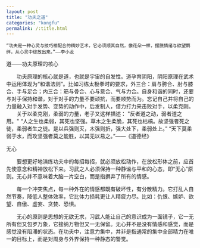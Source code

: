 ```yaml
---
layout: post
title: "功夫之道"
categories: "kongfu"
permalink: /:title.html
---
```

	“功夫是一种心灵与技巧相配合的精妙艺术，它必须顺其自然，像花朵一样，摆脱情绪与欲望羁绊，从心灵中绽放出来。”——李小龙

道——功夫原理的核心

&emsp;&emsp;功夫原理的核心就是道，也就是宇宙的自发性。道孕育阴阳，阴阳原理在武术中运用体现为“和谐法则”。比如习练太极拳时的要求，外三合：肩与胯合、肘与膝合、手与足合；内三合：筋与骨合、心与意合、气与力合。自身和谐的同时，还要与对手保持和谐，对于对手的力量不要顽抗，而要顺势而为。忘记自己并将自己的力量融入对手发势、变势的动作中，后发制人，借力打力来击败对手，以柔克刚。
&emsp;&emsp;关于以柔克刚，柔弱的力量，老子又这样描述：
	"反者道之动，弱者道之用。"
	“人之生也柔弱，其死也坚强。草木之生柔脆，其死也枯槁。故坚强者死之徒，柔弱者生之徒。是以兵强则灭，木强则折，强大处下，柔弱处上。”
	“天下莫柔弱于水，而攻坚强者莫之能胜，以其无以易之。”——《道德经》

无心

&emsp;&emsp;要想更好地演练功夫中的每招每招，就必须放松动作，在放松形体之前，应首先使意念和精神放松下来。习武之人必须保持一种静谧与平和的心态，即“无心”原则。无心并不意味着大脑一片空白，而是指摒弃了所有的情感。

&emsp;&emsp;每一个冲突焦点，每一种外在的情感都既有破坏性，有分散精力。它打乱人自然节奏，降低人整体效率，它比体力损耗更让人精疲力尽。比如：仇恨、嫉妒、欲望、自傲、虚妄、贪婪、恐惧。

&emsp;&emsp;无心的原则是思想的无欲无求，习武人能让自己的意识成为一面镜子，它一无所有但又包罗万象，它接纳万物但又一无保留。无心并不是没有情感和感觉，而是感觉没有阻滞的状态。在功夫中，注意力集中，并非是指通常的集中全部精力在唯一的目标上，而是对周身与外界保持一种静态的警觉。
